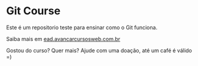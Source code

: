 # Git Course

Este é um repositorio teste para ensinar como o Git funciona.

Saiba mais em [ead.avancarcursosweb.com.br](https://ead.avancarcursosweb.com.br)

Gostou do curso? Quer mais? Ajude com uma doação, até um café é válido =)

